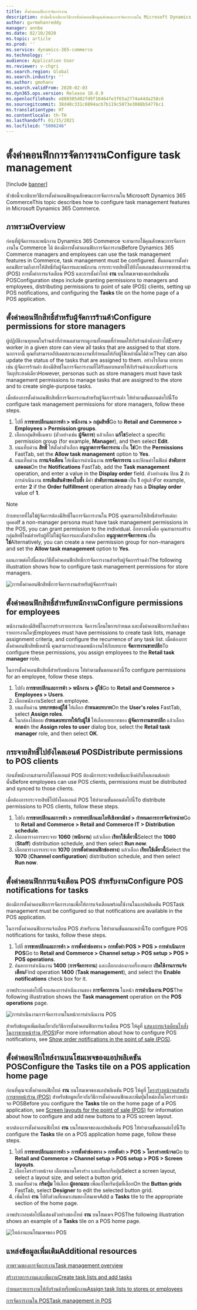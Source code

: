 ```yaml
---
title: ตั้งค่าคอนฟิกการจัดการงาน
description: หัวข้อนี้จะอธิบายวิธีการตั้งค่าคอนฟิกคุณลักษณะการจัดการงานใน Microsoft Dynamics 365 Commerce
author: gvrmohanreddy
manager: annbe
ms.date: 02/10/2020
ms.topic: article
ms.prod: ''
ms.service: dynamics-365-commerce
ms.technology: ''
audience: Application User
ms.reviewer: v-chgri
ms.search.region: Global
ms.search.industry: ''
ms.author: gmohanv
ms.search.validFrom: 2020-02-03
ms.dyn365.ops.version: Release 10.0.9
ms.openlocfilehash: e880305d02fd9f10464fe3f65a2774a44da258c6
ms.sourcegitcommit: 38d40c331c8894acb7b119c5073e3088b54776c1
ms.translationtype: HT
ms.contentlocale: th-TH
ms.lasthandoff: 01/15/2021
ms.locfileid: "5006246"
---
```

# <a name="configure-task-management"></a><span data-ttu-id="0dcff-103">ตั้งค่าคอนฟิกการจัดการงาน</span><span class="sxs-lookup"><span data-stu-id="0dcff-103">Configure task management</span></span>

[!include [banner](includes/banner.md)]

<span data-ttu-id="0dcff-104">หัวข้อนี้จะอธิบายวิธีการตั้งค่าคอนฟิกคุณลักษณะการจัดการงานใน Microsoft Dynamics 365 Commerce</span><span class="sxs-lookup"><span data-stu-id="0dcff-104">This topic describes how to configure task management features in Microsoft Dynamics 365 Commerce.</span></span>

## <a name="overview"></a><span data-ttu-id="0dcff-105">ภาพรวม</span><span class="sxs-lookup"><span data-stu-id="0dcff-105">Overview</span></span>

<span data-ttu-id="0dcff-106">ก่อนที่ผู้จัดการและพนักงาน Dynamics 365 Commerce จะสามารถใช้คุณลักษณะการจัดการงานใน Commerce ได้ ต้องมีการตั้งค่าคอนฟิกการจัดการงาน</span><span class="sxs-lookup"><span data-stu-id="0dcff-106">Before Dynamics 365 Commerce managers and employees can use the task management features in Commerce, task management must be configured.</span></span> <span data-ttu-id="0dcff-107">ขั้นตอนการตั้งค่าคอนฟิกรวมถึงการให้สิทธิ์กับผู้จัดการและพนักงาน การกระจายสิทธิ์ไปยังไคลเอนต์ของการขายหน้าร้าน (POS) การตั้งค่าการแจ้งเตือน POS และการตั้งค่าไทล์ **งาน** บนโฮมเพจของแอปพลิเคชัน POS</span><span class="sxs-lookup"><span data-stu-id="0dcff-107">Configuration steps include granting permissions to managers and employees, distributing permissions to point of sale (POS) clients, setting up POS notifications, and configuring the **Tasks** tile on the home page of a POS application.</span></span>

## <a name="configure-permissions-for-store-managers"></a><span data-ttu-id="0dcff-108">ตั้งค่าคอนฟิกสิทธิ์สำหรับผู้จัดการร้านค้า</span><span class="sxs-lookup"><span data-stu-id="0dcff-108">Configure permissions for store managers</span></span>

<span data-ttu-id="0dcff-109">ผู้ปฏิบัติงานทุกคนในร้านค้าที่กำหนดสามารถดูงานทั้งหมดที่กำหนดให้กับร้านค้าดังกล่าวได้</span><span class="sxs-lookup"><span data-stu-id="0dcff-109">Every worker in a given store can view all tasks that are assigned to that store.</span></span> <span data-ttu-id="0dcff-110">นอกจากนี้ คุณยังสามารถอัปเดตสถานะของงานที่กำหนดให้กับผู้ใช้เหล่านั้นได้ด้วย</span><span class="sxs-lookup"><span data-stu-id="0dcff-110">They can also update the status of the tasks that are assigned to them.</span></span> <span data-ttu-id="0dcff-111">อย่างไรก็ตาม บทบาท เช่น ผู้จัดการร้านค้า ต้องมีสิทธ์ในการจัดการงานที่ได้รับมอบหมายให้กับร้านค้าและเพื่อสร้างงานวัตถุประสงค์เดียว</span><span class="sxs-lookup"><span data-stu-id="0dcff-111">However, personas such as store managers must have task management permissions to manage tasks that are assigned to the store and to create single-purpose tasks.</span></span>

<span data-ttu-id="0dcff-112">เมื่อต้องการตั้งค่าคอนฟิกสิทธิ์การจัดการงานสำหรับผู้จัดการร้านค้า ให้ทำตามขั้นตอนต่อไปนี้</span><span class="sxs-lookup"><span data-stu-id="0dcff-112">To configure task management permissions for store managers, follow these steps.</span></span>

1. <span data-ttu-id="0dcff-113">ไปที่ **การขายปลีกและการค้า \> พนักงาน \> กลุ่มสิทธิ์**</span><span class="sxs-lookup"><span data-stu-id="0dcff-113">Go to **Retail and Commerce \> Employees \> Permission groups**.</span></span>
1. <span data-ttu-id="0dcff-114">เลือกกลุ่มสิทธิ์เฉพาะ (ตัวอย่างเช่น **ผู้จัดการ**) แล้วเลือก **แก้ไข**</span><span class="sxs-lookup"><span data-stu-id="0dcff-114">Select a specific permission group (for example, **Manager**), and then select **Edit**.</span></span>
1. <span data-ttu-id="0dcff-115">บนแท็บด่วน **สิทธิ์** ให้ตั้งค่าตัวเลือก **อนุญาตการจัดการงาน** เป็น **ใช่**</span><span class="sxs-lookup"><span data-stu-id="0dcff-115">On the **Permissions** FastTab, set the **Allow task management** option to **Yes**.</span></span>
1. <span data-ttu-id="0dcff-116">บนแท็บด่วน **การแจ้งเตือน** ให้เพิ่มการดำเนินงาน **การจัดการงาน** และป้อนค่าในฟิลด์ **ลำดับการแสดงผล**</span><span class="sxs-lookup"><span data-stu-id="0dcff-116">On the **Notifications** FastTab, add the **Task management** operation, and enter a value in the **Display order** field.</span></span> <span data-ttu-id="0dcff-117">ตัวอย่างเช่น ป้อน **2** ถ้าการดำเนินงาน **การเติมสินค้าของใบสั่ง** มีค่า **ลำดับการแสดงผล** เป็น **1** อยู่แล้ว</span><span class="sxs-lookup"><span data-stu-id="0dcff-117">For example, enter **2** if the **Order fulfillment** operation already has a **Display order** value of **1**.</span></span>
    
> [!NOTE]
> <span data-ttu-id="0dcff-118">ถ้าบทบาทที่ไม่ใช่ผู้จัดการต้องมีสิทธิ์ในการจัดการงานใน POS คุณสามารถให้สิทธิ์สำหรับแต่ละบุคคล</span><span class="sxs-lookup"><span data-stu-id="0dcff-118">If a non-manager persona must have task management permissions in the POS, you can grant permission to the individual.</span></span> <span data-ttu-id="0dcff-119">อีกทางหนึ่งคือ คุณสามารถสร้างกลุ่มสิทธิ์ใหม่สำหรับผู้ที่ไม่ใช่ผู้จัดการและตั้งค่าตัวเลือก **อนุญาตการจัดการงาน** เป็น **ใช่**</span><span class="sxs-lookup"><span data-stu-id="0dcff-119">Alternatively, you can create a new permission group for non-managers and set the **Allow task management** option to **Yes**.</span></span>

<span data-ttu-id="0dcff-120">แผนภาพต่อไปนี้แสดงวิธีตั้งค่าคอนฟิกสิทธิ์การจัดการงานสำหรับผู้จัดการร้านค้า</span><span class="sxs-lookup"><span data-stu-id="0dcff-120">The following illustration shows how to configure task management permissions for store managers.</span></span>

![การตั้งค่าคอนฟิกสิทธิ์การจัดการงานสำหรับผู้จัดการร้านค้า](media/HQ-POS-Tasks-Notifications-User-Permission.png)

## <a name="configure-permissions-for-employees"></a><span data-ttu-id="0dcff-122">ตั้งค่าคอนฟิกสิทธิ์สำหรับพนักงาน</span><span class="sxs-lookup"><span data-stu-id="0dcff-122">Configure permissions for employees</span></span>

<span data-ttu-id="0dcff-123">พนักงานต้องมีสิทธิ์ในการสร้างรายการงาน จัดการเงื่อนไขการกำหนด และตั้งค่าคอนฟิกการเกิดซ้ำของรายการงานใดๆ</span><span class="sxs-lookup"><span data-stu-id="0dcff-123">Employees must have permissions to create task lists, manage assignment criteria, and configure the recurrence of any task list.</span></span> <span data-ttu-id="0dcff-124">เมื่อต้องการตั้งค่าคอนฟิกสิทธิ์เหล่านี้ คุณสามารถกำหนดพนักงานให้กับบทบาท **จัดการงานขายปลีก**</span><span class="sxs-lookup"><span data-stu-id="0dcff-124">To configure these permissions, you assign employees to the **Retail task manager** role.</span></span>

<span data-ttu-id="0dcff-125">ในการตั้งค่าคอนฟิกสิทธิ์สำหรับพนักงาน ให้ทำตามขั้นตอนเหล่านี้</span><span class="sxs-lookup"><span data-stu-id="0dcff-125">To configure permissions for an employee, follow these steps.</span></span>

1. <span data-ttu-id="0dcff-126">ไปยัง **การขายปลีกและการค้า \> พนักงาน \> ผู้ใช้**</span><span class="sxs-lookup"><span data-stu-id="0dcff-126">Go to **Retail and Commerce \> Employees \> Users**.</span></span>
1. <span data-ttu-id="0dcff-127">เลือกพนักงาน</span><span class="sxs-lookup"><span data-stu-id="0dcff-127">Select an employee.</span></span>
1. <span data-ttu-id="0dcff-128">บนแท็บด่วน **บทบาทของผู้ใช้** ให้เลือก **กำหนดบทบาท**</span><span class="sxs-lookup"><span data-stu-id="0dcff-128">On the **User's roles** FastTab, select **Assign roles**.</span></span>
1. <span data-ttu-id="0dcff-129">ในกล่องโต้ตอบ **กำหนดบทบาทให้กับผู้ใช้** ให้เลือกบทบาทของ **ผู้จัดการงานขายปลีก** แล้วเลือก **ตกลง**</span><span class="sxs-lookup"><span data-stu-id="0dcff-129">In the **Assign roles to user** dialog box, select the **Retail task manager** role, and then select **OK**.</span></span>

## <a name="distribute-permissions-to-pos-clients"></a><span data-ttu-id="0dcff-130">กระจายสิทธิ์ไปยังไคลเอนต์ POS</span><span class="sxs-lookup"><span data-stu-id="0dcff-130">Distribute permissions to POS clients</span></span>

<span data-ttu-id="0dcff-131">ก่อนที่พนักงานสามารถใช้ไคลเอนต์ POS ต้องมีการกระจายสิทธิ์และซิงค์กับไคลเอนต์เหล่านั้น</span><span class="sxs-lookup"><span data-stu-id="0dcff-131">Before employees can use POS clients, permissions must be distributed and synced to those clients.</span></span>

<span data-ttu-id="0dcff-132">เมื่อต้องการกระจายสิทธิ์ไปยังไคลเอนต์ POS ให้ทำตามขั้นตอนต่อไปนี้</span><span class="sxs-lookup"><span data-stu-id="0dcff-132">To distribute permissions to POS clients, follow these steps.</span></span>

1. <span data-ttu-id="0dcff-133">ไปยัง **การขายปลีกและการค้า \> การขายปลีกและไอทีเชิงพาณิชย์ \> กำหนดการการจัดจำหน่าย**</span><span class="sxs-lookup"><span data-stu-id="0dcff-133">Go to **Retail and Commerce \> Retail and Commerce IT \> Distribution schedule**.</span></span>
1. <span data-ttu-id="0dcff-134">เลือกตารางการหระจาย **1060** (**พนักงาน**) แล้วเลือก **เรียกใช้เดี๋ยวนี้**</span><span class="sxs-lookup"><span data-stu-id="0dcff-134">Select the **1060** (**Staff**) distribution schedule, and then select **Run now**.</span></span>
1. <span data-ttu-id="0dcff-135">เลือกตารางการกระจาย **1070** (**การตั้งค่าคอนฟิกช่องทาง**) แล้วเลือก **เรียกใช้เดี๋ยวนี้**</span><span class="sxs-lookup"><span data-stu-id="0dcff-135">Select the **1070** (**Channel configuration**) distribution schedule, and then select **Run now**.</span></span>

## <a name="configure-pos-notifications-for-tasks"></a><span data-ttu-id="0dcff-136">ตั้งค่าคอนฟิกการแจ้งเตือน POS สำหรับงาน</span><span class="sxs-lookup"><span data-stu-id="0dcff-136">Configure POS notifications for tasks</span></span>

<span data-ttu-id="0dcff-137">ต้องมีการตั้งค่าคอนฟิกการจัดการงานเพื่อให้การแจ้งเตือนพร้อมใช้งานในแอปพลิเคชัน POS</span><span class="sxs-lookup"><span data-stu-id="0dcff-137">Task management must be configured so that notifications are available in the POS application.</span></span>

<span data-ttu-id="0dcff-138">ในการตั้งค่าคอนฟิกการแจ้งเตือน POS สำหรับงาน ให้ทำตามขั้นตอนเหล่านี้</span><span class="sxs-lookup"><span data-stu-id="0dcff-138">To configure POS notifications for tasks, follow these steps.</span></span>

1. <span data-ttu-id="0dcff-139">ไปที่ **การขายปลีกและการค้า \> การตั้งค่าช่องทาง \> การตั้งค่า POS \> POS \> การดำเนินการ POS**</span><span class="sxs-lookup"><span data-stu-id="0dcff-139">Go to **Retail and Commerce \> Channel setup \> POS setup \> POS \> POS operations**.</span></span>
1. <span data-ttu-id="0dcff-140">ค้นหาการดำเนินงาน **1400** (**การจัดการงาน**) และเลือกกล่องกาเครื่องหมาย **เปิดใช้งานการแจ้งเตือน**</span><span class="sxs-lookup"><span data-stu-id="0dcff-140">Find operation **1400** (**Task management**), and select the **Enable notifications** check box for it.</span></span>

<span data-ttu-id="0dcff-141">ภาพประกอบต่อไปนี้จะแสดงการดำเนินงานของ **การจัดการงาน** ในหน้า **การดำเนินงาน POS**</span><span class="sxs-lookup"><span data-stu-id="0dcff-141">The following illustration shows the **Task management** operation on the **POS operations** page.</span></span>

![การดำเนินงานการจัดการงานในหน้าการดำเนินงาน POS](media/HQ-POS-Tasks-Notifications.png)

<span data-ttu-id="0dcff-143">สำหรับข้อมูลเพิ่มเติมเกี่ยวกับวิธีการตั้งค่าคอนฟิกการแจ้งเตือน POS ให้ดูที่ [แสดงการแจ้งเตือนใบสั่งในการขายหน้าร้าน (POS)](notifications-pos.md)</span><span class="sxs-lookup"><span data-stu-id="0dcff-143">For more information about how to configure POS notifications, see [Show order notifications in the point of sale (POS)](notifications-pos.md).</span></span>

## <a name="configure-the-tasks-tile-on-a-pos-application-home-page"></a><span data-ttu-id="0dcff-144">ตั้งค่าคอนฟิกไทล์งานบนโฮมเพจของแอปพลิเคชัน POS</span><span class="sxs-lookup"><span data-stu-id="0dcff-144">Configure the Tasks tile on a POS application home page</span></span>

<span data-ttu-id="0dcff-145">ก่อนที่คุณจะตั้งค่าคอนฟิกไทล์ **งาน** บนโฮมเพจของแอปพลิเคชัน POS ให้ดูที่ [โครงร่างหน้าจอสำหรับการขายหน้าร้าน (POS)](pos-screen-layouts.md) สำหรับข้อมูลเกี่ยวกับวิธีการตั้งค่าคอนฟิกและเพิ่มปุ่มใหม่ลงในโครงร่างหน้าจอ POS</span><span class="sxs-lookup"><span data-stu-id="0dcff-145">Before you configure the **Tasks** tile on the home page of a POS application, see [Screen layouts for the point of sale (POS)](pos-screen-layouts.md) for information about how to configure and add new buttons to a POS screen layout.</span></span>

<span data-ttu-id="0dcff-146">หากต้องการตั้งค่าคอนฟิกไทล์ **งาน** บนโฮมเพจของแอปพลิเคชัน POS ให้ทำตามขั้นตอนต่อไปนี้</span><span class="sxs-lookup"><span data-stu-id="0dcff-146">To configure the **Tasks** tile on a POS application home page, follow these steps.</span></span>

1. <span data-ttu-id="0dcff-147">ไปที่ **การขายปลีกและการค้า \> การตั้งค่าช่องทาง \> การตั้งค่า \> POS \> โครงร่างหน้าจอ**</span><span class="sxs-lookup"><span data-stu-id="0dcff-147">Go to **Retail and Commerce \> Channel setup \> POS setup \> POS \> Screen layouts**.</span></span>
1. <span data-ttu-id="0dcff-148">เลือกโครงร่างหน้าจอ เลือกขนาดโครงร่าง และเลือกกริดปุ่ม</span><span class="sxs-lookup"><span data-stu-id="0dcff-148">Select a screen layout, select a layout size, and select a button grid.</span></span>
1. <span data-ttu-id="0dcff-149">บนแท็บด่วน **กริดปุ่ม** ให้เลือก **ผู้ออกแบบ** เพื่อแก้ไขกริดปุ่มที่เลือก</span><span class="sxs-lookup"><span data-stu-id="0dcff-149">On the **Button grids** FastTab, select **Designer** to edit the selected button grid.</span></span>
1. <span data-ttu-id="0dcff-150">เพิ่มไทล์ **งาน** ไปยังส่วนที่เหมาะสมของโฮมเพจ</span><span class="sxs-lookup"><span data-stu-id="0dcff-150">Add a **Tasks** tile to the appropriate section of the home page.</span></span>

<span data-ttu-id="0dcff-151">ภาพประกอบต่อไปนี้แสดงตัวอย่างของไทล์ **งาน** บนโฮมเพจ POS</span><span class="sxs-lookup"><span data-stu-id="0dcff-151">The following illustration shows an example of a **Tasks** tile on a POS home page.</span></span>

![ไทล์งานบนโฮมเพจของ POS](media/POS-home-screen-tasks-button-image.png)

## <a name="additional-resources"></a><span data-ttu-id="0dcff-153">แหล่งข้อมูลเพิ่มเติม</span><span class="sxs-lookup"><span data-stu-id="0dcff-153">Additional resources</span></span>

[<span data-ttu-id="0dcff-154">ภาพรวมของการจัดการงาน</span><span class="sxs-lookup"><span data-stu-id="0dcff-154">Task management overview</span></span>](task-mgmt-overview.md)

[<span data-ttu-id="0dcff-155">สร้างรายการงานและเพิ่มงาน</span><span class="sxs-lookup"><span data-stu-id="0dcff-155">Create task lists and add tasks</span></span>](task-mgmt-create-lists.md)

[<span data-ttu-id="0dcff-156">กำหนดรายการงานให้กับร้านค้าหรือพนักงาน</span><span class="sxs-lookup"><span data-stu-id="0dcff-156">Assign task lists to stores or employees</span></span>](task-mgmt-assign-lists.md)

[<span data-ttu-id="0dcff-157">การจัดการงานใน POS</span><span class="sxs-lookup"><span data-stu-id="0dcff-157">Task management in POS</span></span>](task-mgmt-POS.md)
